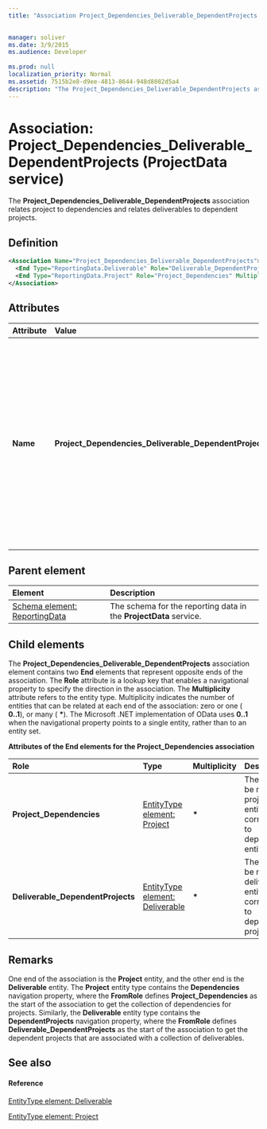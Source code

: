 ```yaml
---
title: "Association Project_Dependencies_Deliverable_DependentProjects (ProjectData service)"

 
manager: soliver
ms.date: 3/9/2015
ms.audience: Developer
 
ms.prod: null
localization_priority: Normal
ms.assetid: 7515b2e8-d9ee-4813-8644-948d8082d5a4
description: "The Project_Dependencies_Deliverable_DependentProjects association relates project to dependencies and relates deliverables to dependent projects."
---
```


# Association: Project_Dependencies_Deliverable_DependentProjects (ProjectData service)

The **Project_Dependencies_Deliverable_DependentProjects** association relates project to dependencies and relates deliverables to dependent projects. 
  
## Definition

```XML
<Association Name="Project_Dependencies_Deliverable_DependentProjects">
  <End Type="ReportingData.Deliverable" Role="Deliverable_DependentProjects" Multiplicity="*" />
  <End Type="ReportingData.Project" Role="Project_Dependencies" Multiplicity="*" />
</Association>
```

## Attributes

|**Attribute**|**Value**|**Description**|
|:-----|:-----|:-----|
|**Name** <br/> |**Project_Dependencies_Deliverable_DependentProjects** <br/> |Identifies the entity types and the navigation properties that form the two-way association for projects and deliverables. In the first half of the name, **Project** is the entity type and **Dependencies** is the navigation property. In the second half of the name, **Deliverable** is the entity type and **DependentProject** is the navigation property.  <br/> |
   
## Parent element

|**Element**|**Description**|
|:-----|:-----|
|[Schema element: ReportingData](schema-reportingdata-projectdata-service.md) <br/> |The schema for the reporting data in the **ProjectData** service.  <br/> |
   
## Child elements

The **Project_Dependencies_Deliverable_DependentProjects** association element contains two **End** elements that represent opposite ends of the association. The **Role** attribute is a lookup key that enables a navigational property to specify the direction in the association. The **Multiplicity** attribute refers to the entity type. Multiplicity indicates the number of entities that can be related at each end of the association: zero or one ( **0..1**), or many ( **\***). The Microsoft .NET implementation of OData uses **0..1** when the navigational property points to a single entity, rather than to an entity set. 
  
**Attributes of the End elements for the Project_Dependencies association**

|**Role**|**Type**|**Multiplicity**|**Description**|
|:-----|:-----|:-----|:-----|
|**Project_Dependencies** <br/> |[EntityType element: Project](entitytype-project-projectdata-service.md) <br/> |**\*** <br/> |There can be many project entities that correspond to dependency entities.  <br/> |
|**Deliverable_DependentProjects** <br/> |[EntityType element: Deliverable](entitytype-deliverable-projectdata-service.md) <br/> |**\*** <br/> |There can be many deliverable entities that correspond to dependent projects.  <br/> |
   
## Remarks

One end of the association is the **Project** entity, and the other end is the **Deliverable** entity. The **Project** entity type contains the **Dependencies** navigation property, where the **FromRole** defines **Project_Dependencies** as the start of the association to get the collection of dependencies for projects. Similarly, the **Deliverable** entity type contains the **DependentProjects** navigation property, where the **FromRole** defines **Deliverable_DependentProjects** as the start of the association to get the dependent projects that are associated with a collection of deliverables. 
  
## See also

#### Reference

[EntityType element: Deliverable](entitytype-deliverable-projectdata-service.md)
  
[EntityType element: Project](entitytype-project-projectdata-service.md)

